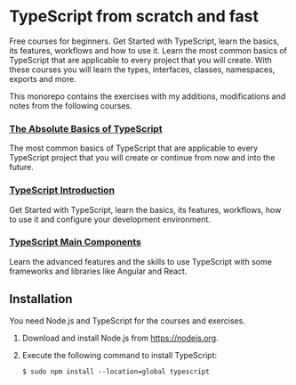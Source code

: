 # TypeScript from scratch and fast

Free courses for beginners. Get Started with TypeScript, learn the basics, its features, workflows and how to use it. Learn the most common basics of TypeScript that are applicable to every project that you will create. With these courses you will learn the types, interfaces, classes, namespaces, exports and more.

This monorepo contains the exercises with my additions, modifications and notes from the following courses.

### [The Absolute Basics of TypeScript](/1.%20The%20Absolute%20Basics%20of%20TypeScript/)

The most common basics of TypeScript that are applicable to every TypeScript project that you will create or continue from now and into the future.

### [TypeScript Introduction](/2.%20TypeScript%20Introduction/)

Get Started with TypeScript, learn the basics, its features, workflows, how to use it and configure your development environment.

### [TypeScript Main Components](/3.%20TypeScript%20Main%20Components/)

Learn the advanced features and the skills to use TypeScript with some frameworks and libraries like Angular and React.

## Installation

You need Node.js and TypeScript for the courses and exercises.

1. Download and install Node.js from <https://nodejs.org>.

2. Execute the following command to install TypeScript:

    ```shell
    $ sudo npm install --location=global typescript
    ```

